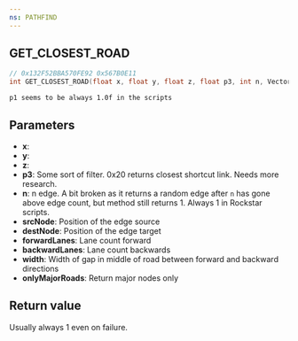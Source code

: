 ```yaml
---
ns: PATHFIND
---
```

## GET_CLOSEST_ROAD

```c
// 0x132F52BBA570FE92 0x567B0E11
int GET_CLOSEST_ROAD(float x, float y, float z, float p3, int n, Vector3* destNode, Vector3* srcNode, int* forwardLanes, int* backwardLanes, float* width, BOOL onlyMajorRoads);
```

```
p1 seems to be always 1.0f in the scripts  
```

## Parameters
* **x**: 
* **y**: 
* **z**: 
* **p3**: Some sort of filter. 0x20 returns closest shortcut link. Needs more research.
* **n**: n edge. A bit broken as it returns a random edge after `n` has gone above edge count, but method still returns 1. Always 1 in Rockstar scripts.
* **srcNode**: Position of the edge source
* **destNode**: Position of the edge target
* **forwardLanes**: Lane count forward
* **backwardLanes**: Lane count backwards
* **width**: Width of gap in middle of road between forward and backward directions
* **onlyMajorRoads**: Return major nodes only

## Return value
Usually always 1 even on failure.
